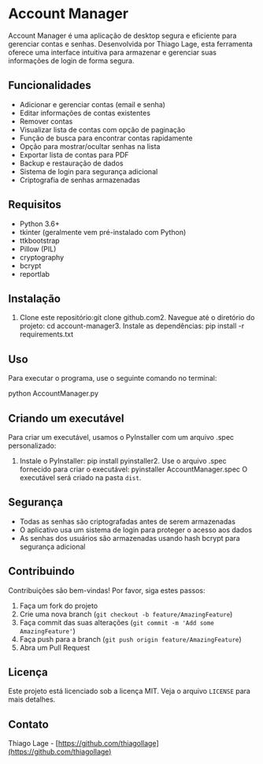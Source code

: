 # Account Manager

Account Manager é uma aplicação de desktop segura e eficiente para gerenciar contas e senhas. Desenvolvida por Thiago Lage, esta ferramenta oferece uma interface intuitiva para armazenar e gerenciar suas informações de login de forma segura.

## Funcionalidades

- Adicionar e gerenciar contas (email e senha)
- Editar informações de contas existentes
- Remover contas
- Visualizar lista de contas com opção de paginação
- Função de busca para encontrar contas rapidamente
- Opção para mostrar/ocultar senhas na lista
- Exportar lista de contas para PDF
- Backup e restauração de dados
- Sistema de login para segurança adicional
- Criptografia de senhas armazenadas

## Requisitos

- Python 3.6+
- tkinter (geralmente vem pré-instalado com Python)
- ttkbootstrap
- Pillow (PIL)
- cryptography
- bcrypt
- reportlab

## Instalação

1. Clone este repositório:git clone github.com2. Navegue até o diretório do projeto:
cd account-manager3. Instale as dependências:
pip install -r requirements.txt
## Uso

Para executar o programa, use o seguinte comando no terminal:

python AccountManager.py
## Criando um executável

Para criar um executável, usamos o PyInstaller com um arquivo .spec personalizado:

1. Instale o PyInstaller:
pip install pyinstaller2. Use o arquivo .spec fornecido para criar o executável:
pyinstaller AccountManager.spec
O executável será criado na pasta `dist`.

## Segurança

- Todas as senhas são criptografadas antes de serem armazenadas
- O aplicativo usa um sistema de login para proteger o acesso aos dados
- As senhas dos usuários são armazenadas usando hash bcrypt para segurança adicional

## Contribuindo

Contribuições são bem-vindas! Por favor, siga estes passos:

1. Faça um fork do projeto
2. Crie uma nova branch (`git checkout -b feature/AmazingFeature`)
3. Faça commit das suas alterações (`git commit -m 'Add some AmazingFeature'`)
4. Faça push para a branch (`git push origin feature/AmazingFeature`)
5. Abra um Pull Request

## Licença

Este projeto está licenciado sob a licença MIT. Veja o arquivo `LICENSE` para mais detalhes.

## Contato

Thiago Lage - [https://github.com/thiagollage](https://github.com/thiagollage)